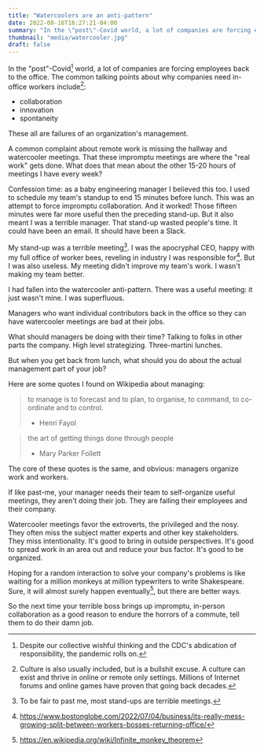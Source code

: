 ```yaml
---
title: "Watercoolers are an anti-pattern"
date: 2022-08-16T16:27:21-04:00
summary: "In the \"post\"-Covid world, a lot of companies are forcing employees back to the office with the justification that remote work is missing the \"important\" hallway and watercooler meetings."
thumbnail: "media/watercooler.jpg"
draft: false
---
```


In the "post"-Covid[^1] world, a lot of companies are forcing employees back to the office. The common talking points about why companies need in-office workers include[^2]:
* collaboration
* innovation
* spontaneity

These all are failures of an organization's management.

A common complaint about remote work is missing the hallway and watercooler meetings. That these impromptu meetings are where the "real work" gets done. What does that mean about the other 15-20 hours of meetings I have every week? 

Confession time: as a baby engineering manager I believed this too. I used to schedule my team's standup to end 15 minutes before lunch. This was an attempt to force impromptu collaboration. And it worked! Those fifteen minutes were far more useful then the preceding stand-up. But it also meant I was a terrible manager. That stand-up wasted people's time. It could have been an email. It should have been a Slack. 

My stand-up was a terrible meeting[^3]. I was the apocryphal CEO, happy with my full office of worker bees, reveling in industry I was responsible for[^4]. But I was also useless. My meeting didn't improve my team's work. I wasn't making my team better.

I had fallen into the watercooler anti-pattern. There was a useful meeting: it just wasn't mine. I was superfluous. 

Managers who want individual contributors back in the office so they can have watercooler meetings are bad at their jobs. 

What should managers be doing with their time? Talking to folks in other parts the company. High level strategizing. Three-martini lunches. 

But when you get back from lunch, what should you do about the actual management part of your job? 

Here are some quotes I found on Wikipedia about managing: 

> to manage is to forecast and to plan, to organise, to command, to co-ordinate and to control.
> - Henri Fayol

> the art of getting things done through people
> - Mary Parker Follett

The core of these quotes is the same, and obvious: managers organize work and workers.

If like past-me, your manager needs their team to self-organize useful meetings, they aren't doing their job. They are failing their employees and their company.

Watercooler meetings favor the extroverts, the privileged and the nosy. They often miss the subject matter experts and other key stakeholders. They miss intentionality. It's good to bring in outside perspectives. It's good to spread work in an area out and reduce your bus factor. It's good to be organized.

Hoping for a random interaction to solve your company's problems is like waiting for a million monkeys at million typewriters to write Shakespeare. Sure, it will almost surely happen eventually[^5], but there are better ways.

So the next time your terrible boss brings up impromptu, in-person collaboration as a good reason to endure the horrors of a commute, tell them to do their damn job. 

[^1]: Despite our collective wishful thinking and the CDC's abdication of responsibility, the pandemic rolls on.

[^2]: Culture is also usually included, but is a bullshit excuse. A culture can exist and thrive in online or remote only settings. Millions of Internet forums and online games have proven that going back decades.

[^3]: To be fair to past me, most stand-ups are terrible meetings.

[^4]: https://www.bostonglobe.com/2022/07/04/business/its-really-mess-growing-split-between-workers-bosses-returning-office/

[^5]: https://en.wikipedia.org/wiki/Infinite_monkey_theorem